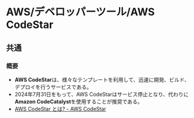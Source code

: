 # AWS/デベロッパーツール/AWS CodeStar

## 共通

### 概要

- **AWS CodeStar**は、様々なテンプレートを利用して、迅速に開発、ビルド、デプロイを行うサービスである。
- 2024年7月31日をもって、AWS CodeStarはサービス停止となり、代わりに**Amazon CodeCatalyst**を使用することが推奨である。
- [AWS CodeStar とは? - AWS CodeStar](https://docs.aws.amazon.com/ja_jp/codestar/latest/userguide/welcome.html)
